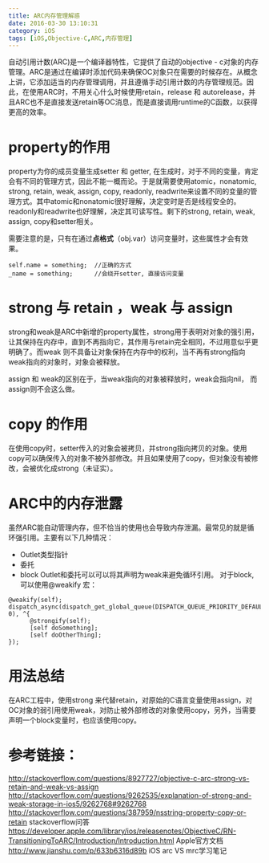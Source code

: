 ```yaml
---
title: ARC内存管理解惑
date: 2016-03-30 13:10:31
category: iOS
tags: [iOS,Objective-C,ARC,内存管理]
---
```

自动引用计数(ARC)是一个编译器特性，它提供了自动的objective - c对象的内存管理。ARC是通过在编译时添加代码来确保OC对象只在需要的时候存在。从概念上讲，它添加适当的内存管理调用，并且遵循手动引用计数的内存管理规范。因此，在使用ARC时，不用关心什么时候使用retain，release 和 autorelease，并且ARC也不是直接发送retain等OC消息，而是直接调用runtime的C函数，以获得更高的效率。

# property的作用
property为你的成员变量生成setter 和 getter, 在生成时，对于不同的变量，肯定会有不同的管理方式，因此不能一概而论。于是就需要使用atomic，nonatomic, strong, retain,  weak, assign, copy, readonly, readwrite来设置不同的变量的管理方式。其中atomic和nonatomic很好理解，决定变时是否是线程安全的。 readonly和readwrite也好理解，决定其可读写性。剩下的strong, retain,  weak, assign, copy和setter相关。

需要注意的是，只有在通过**点格式**（obj.var）访问变量时，这些属性才会有效果。

```
self.name = something;  //正确的方式
_name = something;		//会绕开setter, 直接访问变量
```

# strong 与 retain ，weak 与 assign
strong和weak是ARC中新增的property属性，strong用于表明对对象的强引用，让其保持在内存中，直到不再指向它，其作用与retain完全相同，不过用意似乎更明确了。而weak 则不具备让对象保持在内存中的权利，当不再有strong指向weak指向的对象时，对象会被释放。

assign 和 weak的区别在于，当weak指向的对象被释放时，weak会指向nil， 而assign则不会这么做。

# copy 的作用
在使用copy时，setter传入的对象会被拷贝，并strong指向拷贝的对象。使用copy可以确保传入的对象不被外部修改。并且如果使用了copy，但对象没有被修改，会被优化成strong（未证实）。

# ARC中的内存泄露
虽然ARC能自动管理内存，但不恰当的使用也会导致内存泄漏。最常见的就是循环强引用。主要有以下几种情况：
 - Outlet类型指针
 - 委托
 - block
Outlet和委托可以可以将其声明为weak来避免循环引用。
对于block,可以使用@weakify 宏：
```
@weakify(self);  
dispatch_async(dispatch_get_global_queue(DISPATCH_QUEUE_PRIORITY_DEFAULT, 0), ^{
      @strongify(self);
      [self doSomething];
      [self doOtherThing];
});
```

# 用法总结
在ARC工程中，使用strong 来代替retain，对原始的C语言变量使用assign，对OC对象的弱引用使用weak，对防止被外部修改的对象使用copy，另外，当需要声明一个block变量时，也应该使用copy。



# 参考链接：
http://stackoverflow.com/questions/8927727/objective-c-arc-strong-vs-retain-and-weak-vs-assign
http://stackoverflow.com/questions/9262535/explanation-of-strong-and-weak-storage-in-ios5/9262768#9262768
http://stackoverflow.com/questions/387959/nsstring-property-copy-or-retain stackoverflow问答
https://developer.apple.com/library/ios/releasenotes/ObjectiveC/RN-TransitioningToARC/Introduction/Introduction.html Apple官方文档
http://www.jianshu.com/p/633b6316d89b iOS arc VS mrc学习笔记